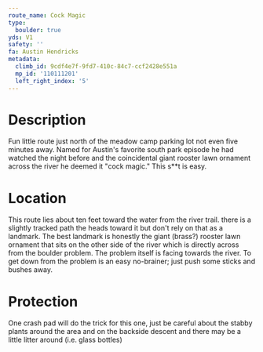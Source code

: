 ```yaml
---
route_name: Cock Magic
type:
  boulder: true
yds: V1
safety: ''
fa: Austin Hendricks
metadata:
  climb_id: 9cdf4e7f-9fd7-410c-84c7-ccf2428e551a
  mp_id: '110111201'
  left_right_index: '5'
---
```

# Description
Fun little route just north of the meadow camp parking lot not even five minutes away. Named for Austin's favorite south park episode he had watched the night before and the coincidental giant rooster lawn ornament across the river he deemed it "cock magic." This s**t is easy.

# Location
This route lies  about ten feet toward the water from the river trail. there is a slightly tracked path the heads toward it but don't rely on that as a landmark. The best landmark is honestly the giant (brass?) rooster lawn ornament that sits on the other side of the river which is directly across from the boulder problem. The problem itself is facing towards the river. To get down from the problem is an easy no-brainer; just push some sticks and bushes away.

# Protection
One crash pad will do the trick for this one, just be careful about the stabby plants around the area and on the backside descent and there may be a little litter around (i.e. glass bottles)
